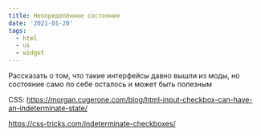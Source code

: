 ```yaml
---
title: Неопределённое состояние
date: '2021-01-20'
tags:
  - html
  - ui
  - widget
---
```


Рассказать о том, что такие интерфейсы давно вышли из моды, но состояние само по себе осталось и может быть полезным

CSS: https://morgan.cugerone.com/blog/html-input-checkbox-can-have-an-indeterminate-state/

https://css-tricks.com/indeterminate-checkboxes/
